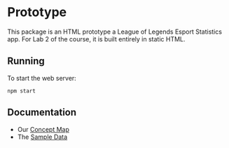# Prototype

This package is an HTML prototype a League of Legends Esport Statistics app.
For Lab 2 of the course, it is built entirely in static HTML.

## Running

To start the web server:

```shell
npm start
```

## Documentation

- Our [Concept Map](inbox/BlazingTravel.pdf)
- The [Sample Data](inbox/Italy-Tables.pdf)